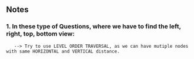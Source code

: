 ## Notes

### 1. In these type of Questions, where we have to find the left, right, top, bottom view:
       --> Try to use LEVEL ORDER TRAVERSAL, as we can have mutiple nodes with same HORIZONTAL and VERTICAL distance.
